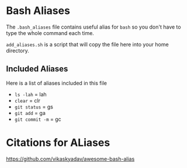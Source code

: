 # Bash Aliases

The `.bash_aliases` file contains useful alias for `bash` so you don't have to type the whole command each time.

`add_aliases.sh` is a script that will copy the file here into your home directory.

## Included Aliases

Here is a list of aliases included in this file

- `ls -lah` = lah
- `clear` = clr
- `git status` = gs
- `git add` = ga
- `git commit -m` = gc

# Citations for ALiases
https://github.com/vikaskyadav/awesome-bash-alias
